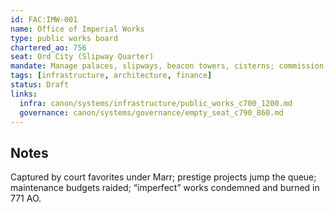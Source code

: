 ```yaml
---
id: FAC:IMW-001
name: Office of Imperial Works
type: public works board
chartered_ao: 756
seat: Ord City (Slipway Quarter)
mandate: Manage palaces, slipways, beacon towers, cisterns; commission architectural works.
tags: [infrastructure, architecture, finance]
status: Draft
links:
  infra: canon/systems/infrastructure/public_works_c700_1200.md
  governance: canon/systems/governance/empty_seat_c790_860.md
---
```

## Notes
Captured by court favorites under Marr; prestige projects jump the queue; maintenance budgets raided; “imperfect” works condemned and burned in 771 AO.
